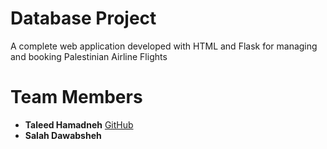 # Database Project

A complete web application developed with HTML and Flask for managing and booking Palestinian Airline Flights

# Team Members

- **Taleed Hamadneh** [GitHub](https://github.com/taleed606)
- **Salah Dawabsheh**
